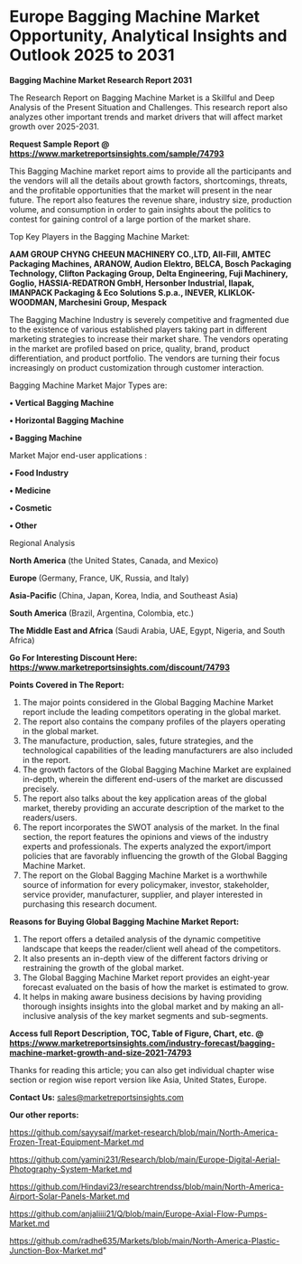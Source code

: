  # Europe Bagging Machine Market Opportunity, Analytical Insights and Outlook 2025 to 2031

<strong>Bagging Machine Market Research Report 2031</strong>

The Research Report on Bagging Machine Market is a Skillful and Deep Analysis of the Present Situation and Challenges. This research report also analyzes other important trends and market drivers that will affect market growth over 2025-2031.

<strong>Request Sample Report @ <a href=https://www.marketreportsinsights.com/sample/74793>https://www.marketreportsinsights.com/sample/74793</a></strong>

This Bagging Machine market report aims to provide all the participants and the vendors will all the details about growth factors, shortcomings, threats, and the profitable opportunities that the market will present in the near future. The report also features the revenue share, industry size, production volume, and consumption in order to gain insights about the politics to contest for gaining control of a large portion of the market share.

Top Key Players in the Bagging Machine Market:

<strong>AAM GROUP CHYNG CHEEUN MACHINERY CO.,LTD, All-Fill, AMTEC Packaging Machines, ARANOW, Audion Elektro, BELCA, Bosch Packaging Technology, Clifton Packaging Group, Delta Engineering, Fuji Machinery, Goglio, HASSIA-REDATRON GmbH, Hersonber Industrial, Ilapak, IMANPACK Packaging & Eco Solutions S.p.a., INEVER, KLIKLOK-WOODMAN, Marchesini Group, Mespack</strong>

The Bagging Machine Industry is severely competitive and fragmented due to the existence of various established players taking part in different marketing strategies to increase their market share. The vendors operating in the market are profiled based on price, quality, brand, product differentiation, and product portfolio. The vendors are turning their focus increasingly on product customization through customer interaction.

Bagging Machine Market Major Types are:

<strong>• Vertical Bagging Machine

• Horizontal Bagging Machine

• Bagging Machine</strong>

Market Major end-user applications :

<strong>• Food Industry

• Medicine

• Cosmetic

• Other</strong>

Regional Analysis

</u><strong><b>North America</b></strong> (the United States, Canada, and Mexico)

<strong><b>Europe </b></strong>(Germany, France, UK, Russia, and Italy)

<strong><b>Asia-Pacific</b></strong> (China, Japan, Korea, India, and Southeast Asia)

<strong><b>South America</b></strong> (Brazil, Argentina, Colombia, etc.)

<strong><b>The Middle East and Africa</b></strong> (Saudi Arabia, UAE, Egypt, Nigeria, and South Africa)

<strong>Go For Interesting Discount Here: <a href=https://www.marketreportsinsights.com/discount/74793>https://www.marketreportsinsights.com/discount/74793</a></strong>

<strong>Points Covered in The Report:</strong>
<ol>
  <li>The major points considered in the Global Bagging Machine Market report include the leading competitors operating in the global market.</li>
  <li>The report also contains the company profiles of the players operating in the global market.</li>
  <li>The manufacture, production, sales, future strategies, and the technological capabilities of the leading manufacturers are also included in the report.</li>
  <li>The growth factors of the Global Bagging Machine Market are explained in-depth, wherein the different end-users of the market are discussed precisely.</li>
  <li>The report also talks about the key application areas of the global market, thereby providing an accurate description of the market to the readers/users.</li>
  <li>The report incorporates the SWOT analysis of the market. In the final section, the report features the opinions and views of the industry experts and professionals. The experts analyzed the export/import policies that are favorably influencing the growth of the Global Bagging Machine Market.</li>
  <li>The report on the Global Bagging Machine Market is a worthwhile source of information for every policymaker, investor, stakeholder, service provider, manufacturer, supplier, and player interested in purchasing this research document.</li>
</ol>
<strong>Reasons for Buying Global Bagging Machine Market Report:</strong>

<ol>
  <li>The report offers a detailed analysis of the dynamic competitive landscape that keeps the reader/client well ahead of the competitors.</li>
  <li>It also presents an in-depth view of the different factors driving or restraining the growth of the global market.</li>
  <li>The Global Bagging Machine Market report provides an eight-year forecast evaluated on the basis of how the market is estimated to grow.</li>
  <li>It helps in making aware business decisions by having providing thorough insights insights into the global market and by making an all-inclusive analysis of the key market segments and sub-segments.</li>
</ol>
<strong>Access full Report Description, TOC, Table of Figure, Chart, etc. @ <a href=https://www.marketreportsinsights.com/industry-forecast/bagging-machine-market-growth-and-size-2021-74793>https://www.marketreportsinsights.com/industry-forecast/bagging-machine-market-growth-and-size-2021-74793</a></strong>


Thanks for reading this article; you can also get individual chapter wise section or region wise report version like Asia, United States, Europe.

<strong>Contact Us:</strong>
sales@marketreportsinsights.com

<strong>Our other reports:</strong>

<a href=https://github.com/sayysaif/market-research/blob/main/North-America-Frozen-Treat-Equipment-Market.md>https://github.com/sayysaif/market-research/blob/main/North-America-Frozen-Treat-Equipment-Market.md</a>

<a href=https://github.com/yamini231/Research/blob/main/Europe-Digital-Aerial-Photography-System-Market.md>https://github.com/yamini231/Research/blob/main/Europe-Digital-Aerial-Photography-System-Market.md</a>

<a href=https://github.com/Hindavi23/researchtrendss/blob/main/North-America-Airport-Solar-Panels-Market.md>https://github.com/Hindavi23/researchtrendss/blob/main/North-America-Airport-Solar-Panels-Market.md</a>

<a href=https://github.com/anjaliiii21/Q/blob/main/Europe-Axial-Flow-Pumps-Market.md>https://github.com/anjaliiii21/Q/blob/main/Europe-Axial-Flow-Pumps-Market.md</a>

<a href=https://github.com/radhe635/Markets/blob/main/North-America-Plastic-Junction-Box-Market.md>https://github.com/radhe635/Markets/blob/main/North-America-Plastic-Junction-Box-Market.md</a>"
